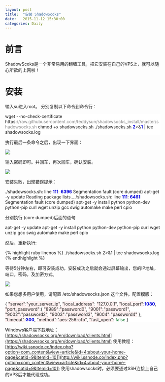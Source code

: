 ```yaml
---
layout: post
title:  "安装 ShadowScoks"
date:   2015-11-12 15:30:00
categories: Daily
---
```

# 前言 #
ShadowScoks是一个非常易用的翻墙工具，把它安装在自己的VPS上，就可以随心所欲的上网啦！
# 安装 #
输入su进入root。
分别复制以下命令到命令行：

<div class="highlight" style="background: #ffffff"> wget <span style="color: #333333">--</span>no<span style="color: #333333">-</span>check<span style="color: #333333">-</span>certificate https<span style="color: #333333">:</span><span style="color: #888888">//raw.githubusercontent.com/teddysun/shadowsocks_install/master/shadowsocks.sh</span>
 chmod <span style="color: #333333">+</span>x shadowsocks.sh
 .<span style="color: #333333">/</span>shadowsocks.sh <span style="color: #0000DD; font-weight: bold">2</span><span style="color: #333333">&gt;&amp;</span><span style="color: #0000DD; font-weight: bold">1</span> <span style="color: #333333">|</span> tee shadowsocks.log
</div>

执行最后一条命令之后，出现一下界面：

![](https://raw.githubusercontent.com/maplecumt/maplecumt.github.io/master/images/2015-11-12-shadowsocks/ss1.png)

输入密码即可。并回车，再次回车，确认安装。

![](https://raw.githubusercontent.com/maplecumt/maplecumt.github.io/master/images/2015-11-12-shadowsocks/ss3.png)

安装失败，出现错误提示：

<div class="highlight" style="background: #ffffff">.<span style="color: #333333">/</span>shadowsocks.sh<span style="color: #333333">:</span> line <span style="color: #0000DD; font-weight: bold">111</span><span style="color: #333333">:</span>  <span style="color: #0000DD; font-weight: bold">6396</span> Segmentation fault      (core dumped) apt<span style="color: #333333">-</span>get <span style="color: #333333">-</span>y update
Reading package lists....<span style="color: #333333">/</span>shadowsocks.sh<span style="color: #333333">:</span> line <span style="color: #0000DD; font-weight: bold">111</span><span style="color: #333333">:</span>  <span style="color: #0000DD; font-weight: bold">6461</span> Segmentation fault      (core dumped) apt<span style="color: #333333">-</span>get <span style="color: #333333">-</span>y install python python<span style="color: #333333">-</span>dev python<span style="color: #333333">-</span>pip curl wget unzip gcc swig automake make perl cpio
</div>


分别执行 (core dumped)后面的语句
<div class="highlight" style="background: #ffffff">apt<span style="color: #333333">-</span>get <span style="color: #333333">-</span>y update
apt<span style="color: #333333">-</span>get <span style="color: #333333">-</span>y install python python<span style="color: #333333">-</span>dev python<span style="color: #333333">-</span>pip curl wget unzip gcc swig automake make perl cpio
</div>

然后，重新执行:

{% highlight ruby linenos %}
./shadowsocks.sh 2>&1 | tee shadowsocks.log
{% endhighlight %}

等待5分钟左右，即可安装成功，安装成功之后就会通过屏幕输出，您的IP地址，端口，密码，及加密方式。

![](https://raw.githubusercontent.com/maplecumt/maplecumt.github.io/master/images/2015-11-12-shadowsocks/ss4.png)

如果您想多用户使用，请配置 /etc/shadowsocks.json 这个文件。配置模版：

<div class="highlight" style="background: #ffffff">{
    <span style="background-color: #fff0f0">&quot;server&quot;</span><span style="color: #333333">:</span><span style="background-color: #fff0f0">&quot;your_server_ip&quot;</span>,
    <span style="background-color: #fff0f0">&quot;local_address&quot;</span><span style="color: #333333">:</span> <span style="background-color: #fff0f0">&quot;127.0.0.1&quot;</span>,
    <span style="background-color: #fff0f0">&quot;local_port&quot;</span><span style="color: #333333">:</span><span style="color: #0000DD; font-weight: bold">1080</span>,
    <span style="background-color: #fff0f0">&quot;port_password&quot;</span><span style="color: #333333">:</span>{
         <span style="background-color: #fff0f0">&quot;8989&quot;</span><span style="color: #333333">:</span><span style="background-color: #fff0f0">&quot;password0&quot;</span>,
         <span style="background-color: #fff0f0">&quot;9001&quot;</span><span style="color: #333333">:</span><span style="background-color: #fff0f0">&quot;password1&quot;</span>,
         <span style="background-color: #fff0f0">&quot;9002&quot;</span><span style="color: #333333">:</span><span style="background-color: #fff0f0">&quot;password2&quot;</span>,
         <span style="background-color: #fff0f0">&quot;9003&quot;</span><span style="color: #333333">:</span><span style="background-color: #fff0f0">&quot;password3&quot;</span>,
         <span style="background-color: #fff0f0">&quot;9004&quot;</span><span style="color: #333333">:</span><span style="background-color: #fff0f0">&quot;password4&quot;</span>
    },
    <span style="background-color: #fff0f0">&quot;timeout&quot;</span><span style="color: #333333">:</span><span style="color: #0000DD; font-weight: bold">300</span>,
    <span style="background-color: #fff0f0">&quot;method&quot;</span><span style="color: #333333">:</span><span style="background-color: #fff0f0">&quot;aes-256-cfb&quot;</span>,
    <span style="background-color: #fff0f0">&quot;fast_open&quot;</span><span style="color: #333333">:</span> <span style="color: #007020">false</span>
}
</div>

Windows客户端下载地址：[https://shadowsocks.org/en/download/clients.html](https://shadowsocks.org/en/download/clients.html)
使用教程：[http://wiki.ssnode.co/index.php?option=com_content&view=article&id=4:about-your-home-page&catid=9&Itemid=101](http://wiki.ssnode.co/index.php?option=com_content&view=article&id=4:about-your-home-page&catid=9&Itemid=101)
使用shadowsocks时，必须要通过SSH连接上自己的VPS后才能代理成功。